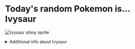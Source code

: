 # Today's random Pokemon is... Ivysaur

![Ivysaur shiny sprite](https://raw.githubusercontent.com/PokeAPI/sprites/master/sprites/pokemon/shiny/2.png)

<details>
<summary>Additional info about Ivysaur</summary>

| srpite type | image |
|------|------|
| back_default | ![Ivysaur back_default sprite](https://raw.githubusercontent.com/PokeAPI/sprites/master/sprites/pokemon/back/2.png) |
| back_shiny | ![Ivysaur back_shiny sprite](https://raw.githubusercontent.com/PokeAPI/sprites/master/sprites/pokemon/back/shiny/2.png) |
| front_default | ![Ivysaur front_default sprite](https://raw.githubusercontent.com/PokeAPI/sprites/master/sprites/pokemon/2.png) | </details>